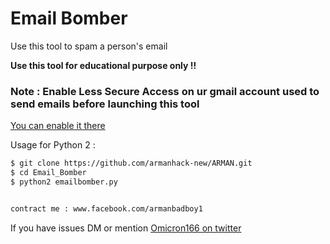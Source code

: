
# Email Bomber

Use this tool to spam a person's email

<b> Use this tool for educational purpose only !! </b>

<h3> Note : Enable Less Secure Access on ur gmail account used to send emails before launching this tool </h3>

[You can enable it there](https://myaccount.google.com/lesssecureapps)

Usage for Python 2 : 
```bash
$ git clone https://github.com/armanhack-new/ARMAN.git
$ cd Email_Bomber
$ python2 emailbomber.py


contract me : www.facebook.com/armanbadboy1
```

If you have issues DM or mention [Omicron166 on twitter](https://twitter.com/omicron166)
